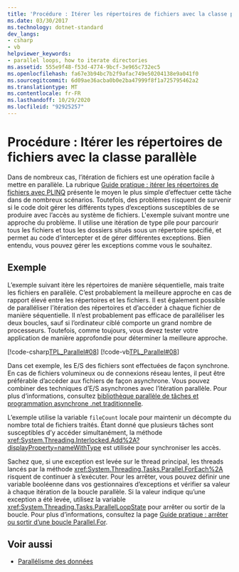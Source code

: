 ```yaml
---
title: 'Procédure : Itérer les répertoires de fichiers avec la classe parallèle'
ms.date: 03/30/2017
ms.technology: dotnet-standard
dev_langs:
- csharp
- vb
helpviewer_keywords:
- parallel loops, how to iterate directories
ms.assetid: 555e9f48-f53d-4774-9bcf-3e965c732ec5
ms.openlocfilehash: fa67e3b94bc7b2f9afac749e50204138e9a041f0
ms.sourcegitcommit: 6d09ae36acba0b0e2ba47999f8f1a725795462a2
ms.translationtype: MT
ms.contentlocale: fr-FR
ms.lasthandoff: 10/29/2020
ms.locfileid: "92925257"
---
```

# <a name="how-to-iterate-file-directories-with-the-parallel-class"></a>Procédure : Itérer les répertoires de fichiers avec la classe parallèle
Dans de nombreux cas, l’itération de fichiers est une opération facile à mettre en parallèle. La rubrique [Guide pratique : itérer les répertoires de fichiers avec PLINQ](how-to-iterate-file-directories-with-plinq.md) présente le moyen le plus simple d’effectuer cette tâche dans de nombreux scénarios. Toutefois, des problèmes risquent de survenir si le code doit gérer les différents types d’exceptions susceptibles de se produire avec l’accès au système de fichiers. L'exemple suivant montre une approche du problème. Il utilise une itération de type pile pour parcourir tous les fichiers et tous les dossiers situés sous un répertoire spécifié, et permet au code d’intercepter et de gérer différentes exceptions. Bien entendu, vous pouvez gérer les exceptions comme vous le souhaitez.  
  
## <a name="example"></a>Exemple  
 L’exemple suivant itère les répertoires de manière séquentielle, mais traite les fichiers en parallèle. C’est probablement la meilleure approche en cas de rapport élevé entre les répertoires et les fichiers. Il est également possible de paralléliser l’itération des répertoires et d’accéder à chaque fichier de manière séquentielle. Il n’est probablement pas efficace de paralléliser les deux boucles, sauf si l’ordinateur ciblé comporte un grand nombre de processeurs. Toutefois, comme toujours, vous devez tester votre application de manière approfondie pour déterminer la meilleure approche.  
  
 [!code-csharp[TPL_Parallel#08](../../../samples/snippets/csharp/VS_Snippets_Misc/tpl_parallel/cs/parallel_file.cs#08)]
 [!code-vb[TPL_Parallel#08](../../../samples/snippets/visualbasic/VS_Snippets_Misc/tpl_parallel/vb/fileiteration08.vb#08)]  
  
 Dans cet exemple, les E/S des fichiers sont effectuées de façon synchrone. En cas de fichiers volumineux ou de connexions réseau lentes, il peut être préférable d’accéder aux fichiers de façon asynchrone. Vous pouvez combiner des techniques d’E/S asynchrones avec l’itération parallèle. Pour plus d’informations, consultez [bibliothèque parallèle de tâches et programmation asynchrone .net traditionnelle](tpl-and-traditional-async-programming.md).  
  
 L’exemple utilise la variable `fileCount` locale pour maintenir un décompte du nombre total de fichiers traités. Étant donné que plusieurs tâches sont susceptibles d’y accéder simultanément, la méthode <xref:System.Threading.Interlocked.Add%2A?displayProperty=nameWithType> est utilisée pour synchroniser les accès.  
  
 Sachez que, si une exception est levée sur le thread principal, les threads lancés par la méthode <xref:System.Threading.Tasks.Parallel.ForEach%2A> risquent de continuer à s’exécuter. Pour les arrêter, vous pouvez définir une variable booléenne dans vos gestionnaires d’exceptions et vérifier sa valeur à chaque itération de la boucle parallèle. Si la valeur indique qu’une exception a été levée, utilisez la variable <xref:System.Threading.Tasks.ParallelLoopState> pour arrêter ou sortir de la boucle. Pour plus d’informations, consultez la page [Guide pratique : arrêter ou sortir d’une boucle Parallel.For](/previous-versions/dotnet/netframework-4.0/dd460721(v=vs.100)).  
  
## <a name="see-also"></a>Voir aussi

- [Parallélisme des données](data-parallelism-task-parallel-library.md)
